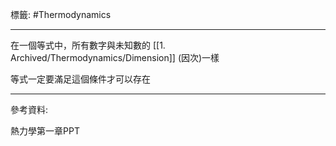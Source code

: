標籤: #Thermodynamics 

---

在一個等式中，所有數字與未知數的 [[1. Archived/Thermodynamics/Dimension]] (因次)一樣

等式一定要滿足這個條件才可以存在

---

參考資料:

熱力學第一章PPT